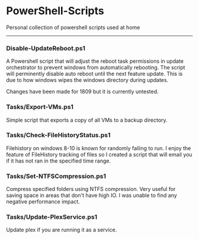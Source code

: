 # PowerShell-Scripts
Personal collection of powershell scripts used at home

***

### Disable-UpdateReboot.ps1

  A Powershell script that will adjust the reboot task permissions in update orchestrator to prevent windows from automatically rebooting. The script will perminently disable auto reboot until the next feature update. This is due to how windows wipes the windows directory during updates.
  
  Changes have been made for 1809 but it is currently untested.

### Tasks/Export-VMs.ps1

  Simple script that exports a copy of all VMs to a backup directory.

### Tasks/Check-FileHistoryStatus.ps1

  Filehistory on windows 8-10 is known for randomly failing to run. I enjoy the feature of FileHistory tracking of files so I created a script that will email you if it has not ran in the specified time range.

### Tasks/Set-NTFSCompression.ps1
  
  Compress specified folders using NTFS compression. Very useful for saving space in areas that don't have high IO. I was unable to find any negative performance impact.

### Tasks/Update-PlexService.ps1
  
  Update plex if you are running it as a service.
